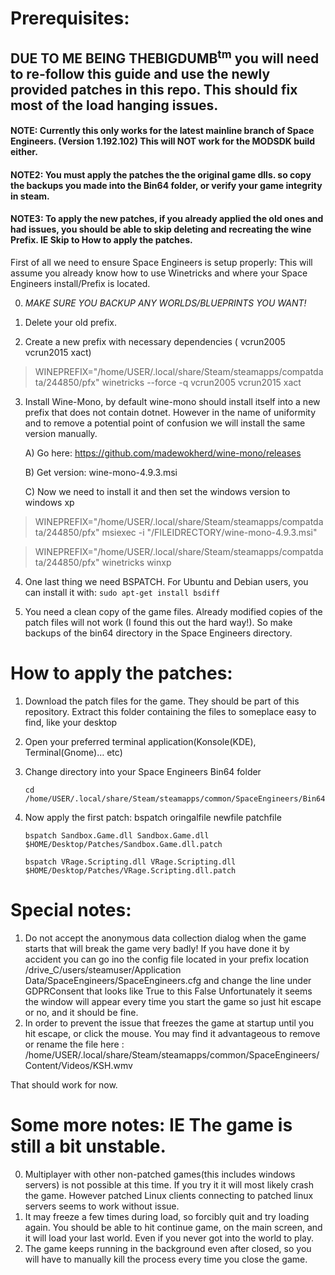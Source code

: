 # Prerequisites:

## DUE TO ME BEING THEBIGDUMB<sup>tm</sup> you will need to re-follow this guide and use the newly provided patches in this repo. This should fix most of the load hanging issues.

#### NOTE: Currently this only works for the latest mainline branch of Space Engineers. (Version 1.192.102) This will NOT work for the MODSDK build either. 
#### NOTE2: You must apply the patches the the original game dlls. so copy the backups you made into the Bin64 folder, or verify your game integrity in steam.
#### NOTE3: To apply the new patches, if you already applied the old ones and had issues, you should be able to skip deleting and recreating the wine Prefix. IE Skip to How to apply the patches.

First of all we need to ensure Space Engineers is setup properly:
	This will assume you already know how to use Winetricks and where your Space Engineers 	install/Prefix is located.

0) *MAKE SURE YOU BACKUP ANY WORLDS/BLUEPRINTS YOU WANT!*

1) Delete your old prefix. 

2) Create a new prefix with necessary dependencies ( vcrun2005 vcrun2015 xact)

> WINEPREFIX="/home/USER/.local/share/Steam/steamapps/compatdata/244850/pfx" winetricks --force -q vcrun2005 vcrun2015 xact

3) Install Wine-Mono, by default wine-mono should install itself into a new prefix that does not contain dotnet. However in the name of uniformity and to remove a potential point of confusion we will install the same version manually.
	
    A) Go here: https://github.com/madewokherd/wine-mono/releases
      
    B) Get version: wine-mono-4.9.3.msi
      
    C) Now we need to install it and then set the windows version to windows xp

> WINEPREFIX="/home/USER/.local/share/Steam/steamapps/compatdata/244850/pfx" msiexec -i "/FILEIDRECTORY/wine-mono-4.9.3.msi"

> WINEPREFIX="/home/USER/.local/share/Steam/steamapps/compatdata/244850/pfx" winetricks winxp

4) One last thing we need BSPATCH. For Ubuntu and Debian users, you can install it with:
`sudo apt-get install bsdiff`

5) You need a clean copy of the game files. Already modified copies of the patch files will not work (I found this out the hard way!). So make backups of the bin64 directory in the Space Engineers directory.

# How to apply the patches:

1. Download the patch files for the game. They should be part of this repository.
   Extract this folder containing the files to someplace easy to find, like your desktop

2. Open your preferred terminal application(Konsole(KDE), Terminal(Gnome)… etc)

3. Change directory into your Space Engineers Bin64 folder

   ```
   cd /home/USER/.local/share/Steam/steamapps/common/SpaceEngineers/Bin64
   ```

4. Now apply the first patch: bspatch oringalfile newfile patchfile

   ```
   bspatch Sandbox.Game.dll Sandbox.Game.dll $HOME/Desktop/Patches/Sandbox.Game.dll.patch
   ```

   ```
   bspatch VRage.Scripting.dll VRage.Scripting.dll  $HOME/Desktop/Patches/VRage.Scripting.dll.patch
   ```

# Special notes:

1. Do not accept the anonymous data collection dialog when the game starts that will break the game very badly!
   If you have done it by accident you can go ino the config file located in your prefix location /drive_C/users/steamuser/Application Data/SpaceEngineers/SpaceEngineers.cfg and change the line under <Key>GDPRConsent</Key> that looks like <Value xsi:type="xsd:string">True</Value> to this <Value xsi:type="xsd:string">False</Value>
   Unfortunately it seems the window will appear every time you start the game so just hit escape or no, and it should be fine.
2. In order to prevent the issue that freezes the game at startup until you hit escape, or click the mouse. You may find it advantageous to remove or rename the file here : /home/USER/.local/share/Steam/steamapps/common/SpaceEngineers/Content/Videos/KSH.wmv

That should work for now.

# Some more notes: IE The game is still a bit unstable.
0) Multiplayer with other non-patched games(this includes windows servers) is not possible at this time. If you try it it will most likely crash the game. However patched Linux clients connecting to patched linux servers seems to work without issue.
1) It may freeze a few times during load, so forcibly quit and try loading again. You should be able to hit continue game, on the main screen, and it will load your last world. Even if you never got into the world to play.
2) The game keeps running in the background even after closed, so you will have to manually kill the process every time you close the game.